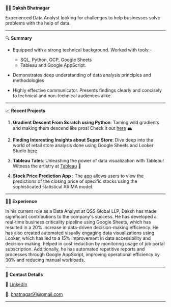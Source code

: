 👨‍💼 **Daksh Bhatnagar**

Experienced Data Analyst looking for challenges to help businesses solve problems with the help of data.

---

 🔍 **Summary**

- Equipped with a strong technical background. Worked with tools:-
  - SQL, Python, GCP, Google Sheets
  - Tableau and Google AppScript.

- Demonstrates deep understanding of data analysis principles and methodologies
- Highly effective communicator. Presents findings clearly and concisely to technical and non-technical audiences alike.
---

 📈 **Recent Projects**

1. **Gradient Descent From Scratch using Python**: Taming wild gradients and making them descend like pros! Check it out [here](https://bit.ly/3fwd7JD) 🏔️
   
2. **Finding Interesting Insights about Super Store**: Dive deep into the world of retail store analysis done using Google Sheets and Looker Studio [here](https://docs.google.com/spreadsheets/d/14h0UCZOhi1nQx7oT7DY8SYmqp3S0Y5UssEjkGAuVgXo/edit#gid=312503756) 
   
3. **Tableau Tales**: Unleashing the power of data visualization with Tableau! Witness the artistry at [Tableau](https://public.tableau.com/app/profile/daksh.bhatnagar) 🎨
   
4. **Stock Price Prediction App** : The [app](https://stockpredictions.streamlit.app/) allows users to view the predictions of the closing price of specific stocks using the sophisticated statistical ARIMA model.

---

👨‍💻 **Experience**

In his current role as a Data Analyst at QSS Global LLP, Daksh has made significant contributions to the company's success. He has developed a real-time business criticality pipeline using Google Sheets, which has resulted in a 20% increase in data-driven decision-making efficiency. He has also created automated visually engaging data visualizations using Looker, which has led to a 15% improvement in data accessibility and decision-making, helped in cost reduction by monitoring usage of job portal subscription. Additionally, he has automated repetitive reports and processes through Google AppScript, improving operational efficiency by 30% and reducing manual workloads.

---

📧 **Contact Details**

🔗 [LinkedIn](https://www.linkedin.com/in/dakshb/)

📧: bhatnagar91@gmail.com

---
